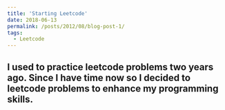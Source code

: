 ```yaml
---
title: 'Starting Leetcode'
date: 2018-06-13
permalink: /posts/2012/08/blog-post-1/
tags:
  - Leetcode
---
```


I used to practice leetcode problems two years ago. Since I have time now so I decided to leetcode problems to enhance my programming skills.
------
